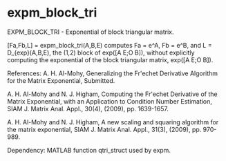 # expm_block_tri
EXPM_BLOCK_TRI - Exponential of block triangular matrix.

 [Fa,Fb,L] = expm_block_tri(A,B,E) computes Fa = e^A, Fb = e^B, and
 L = D_{exp}(A,B,E), the (1,2) block of exp([A E;O B]), without explicitly
 computing the exponential of the block triangular matrix, exp([A E;O B]).

   References:
   A. H. Al-Mohy, Generalizing the Fr\'echet Derivative Algorithm for 
       the Matrix Exponential, Submitted.

   A. H. Al-Mohy and N. J. Higham, Computing the Fr\'echet Derivative of 
      the Matrix Exponential, with an Application to Condition Number 
      Estimation, SIAM J. Matrix Anal. Appl., 30(4), (2009), pp. 1639-1657.

   A. H. Al-Mohy and N. J. Higham, A new scaling and squaring algorithm
      for the matrix exponential, SIAM J. Matrix Anal. Appl., 31(3),
      (2009), pp. 970-989.

   Dependency: MATLAB function qtri_struct used by expm.
